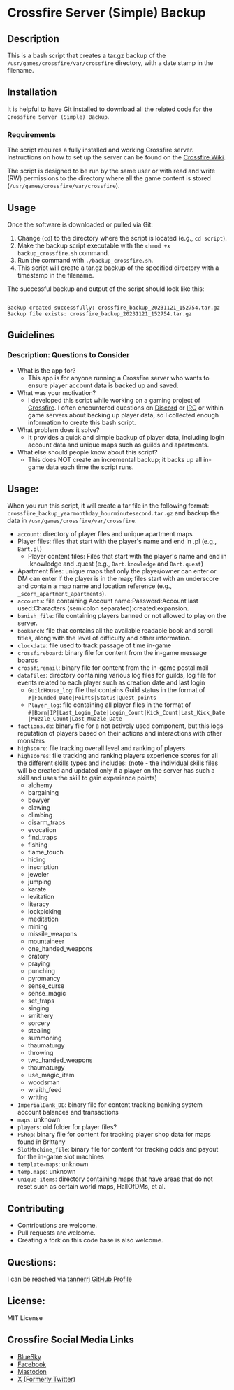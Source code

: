 # Crossfire Server (Simple) Backup

## Description

This is a bash script that creates a tar.gz backup of the `/usr/games/crossfire/var/crossfire` directory, with a date stamp in the filename.

## Installation

It is helpful to have Git installed to download all the related code for the `Crossfire Server (Simple) Backup`.

### Requirements

The script requires a fully installed and working Crossfire server. Instructions on how to set up the server can be found on the [Crossfire Wiki](http://wiki.cross-fire.org/dokuwiki/doku.php/server:server_compiling).

The script is designed to be run by the same user or with read and write (RW) permissions to the directory where all the game content is stored (`/usr/games/crossfire/var/crossfire`).

## Usage

Once the software is downloaded or pulled via Git:

 1. Change (`cd`) to the directory where the script is located (e.g., `cd script`).
 2. Make the backup script executable with the `chmod +x backup_crossfire.sh` command.
 3. Run the command with `./backup_crossfire.sh`.
 4. This script will create a tar.gz backup of the specified directory with a timestamp in the filename.

The successful backup and output of the script should look like this:

```

Backup created successfully: crossfire_backup_20231121_152754.tar.gz
Backup file exists: crossfire_backup_20231121_152754.tar.gz

```

## Guidelines

### Description: Questions to Consider

 * What is the app for?
   * This app is for anyone running a Crossfire server who wants to ensure player account data is backed up and saved.
 * What was your motivation?
   * I developed this script while working on a gaming project of [Crossfire](https://sourceforge.net/projects/crossfire/). I often encountered questions on [Discord](https://crossfire.real-time.com/discord/) or [IRC](https://crossfire.real-time.com/irc/) or within game servers about backing up player data, so I collected enough information to create this bash script.
 * What problem does it solve?
   * It provides a quick and simple backup of player data, including login account data and unique maps such as guilds and apartments.
 * What else should people know about this script?
   * This does NOT create an incremental backup; it backs up all in-game data each time the script runs.

## Usage:

When you run this script, it will create a tar file in the following format: `crossfire_backup_yearmonthday_hourminutesecond.tar.gz` and backup the data in `/usr/games/crossfire/var/crossfire`.

 * `account`: directory of player files and unique apartment maps
  * Player files: files that start with the player's name and end in .pl (e.g., `Bart.pl`)
    * Player content files: Files that start with the player's name and end in .knowledge and .quest (e.g., `Bart.knowledge` and `Bart.quest`)
  * Apartment files: unique maps that only the player/owner can enter or DM can enter if the player is in the map; files start with an underscore and contain a map name and location reference (e.g., `_scorn_apartment_apartments`).
 * `accounts`: file containing Account name:Password:Account last used:Characters (semicolon separated):created:expansion.
 * `banish_file`: file containing players banned or not allowed to play on the server.
 * `bookarch`: file that contains all the available readable book and scroll titles, along with the level of difficulty and other information.
 * `clockdata`: file used to track passage of time in-game
 * `crossfireboard`: binary file for content from the in-game message boards
 * `crossfiremail`: binary file for content from the in-game postal mail
 * `datafiles`: directory containing various log files for guilds, log file for events related to each player such as creation date and last login
     * `GuildHouse_log`: file that contains Guild status in the format of `#|Founded_Date|Points|Status|Quest_points`
     * `Player_log`: file containing all player files in the format of `#|Born|IP|Last_Login_Date|Login_Count|Kick_Count|Last_Kick_Date|Muzzle_Count|Last_Muzzle_Date`
 * `factions.db`: binary file for a not actively used component, but this logs reputation of players based on their actions and interactions with other monsters
 * `highscore`: file tracking overall level and ranking of players
 * `highscores`: file tracking and ranking players experience scores for all the different skills types and includes: (note - the individual skills files will be created and updated only if a player on the server has such a skill and uses the skill to gain experience points)
     * alchemy
     * bargaining
     * bowyer
     * clawing
     * climbing
     * disarm_traps
     * evocation
     * find_traps
     * fishing
     * flame_touch
     * hiding
     * inscription
     * jeweler
     * jumping
     * karate
     * levitation
     * literacy
     * lockpicking
     * meditation
     * mining
     * missile_weapons
     * mountaineer
     * one_handed_weapons
     * oratory
     * praying
     * punching
     * pyromancy
     * sense_curse
     * sense_magic
     * set_traps
     * singing
     * smithery
     * sorcery
     * stealing
     * summoning
     * thaumaturgy
     * throwing
     * two_handed_weapons
     * thaumaturgy
     * use_magic_item
     * woodsman
     * wraith_feed
     * writing
 * `ImperialBank_DB`: binary file for content tracking banking system account balances and transactions
 * `maps`: unknown
 * `players`: old folder for player files?
 * `PShop`: binary file for content for tracking player shop data for maps found in Brittany
 * `SlotMachine_file`: binary file for content for tracking odds and payout for the in-game slot machines
 * `template-maps`: unknown
 * `temp.maps`: unknown
 * `unique-items`: directory containing maps that have areas that do not reset such as certain world maps, HallOfDMs, et al.


## Contributing

 * Contributions are welcome.
 * Pull requests are welcome.
 * Creating a fork on this code base is also welcome.

## Questions:

I can be reached via [tannerrj GitHub Profile](https://github.com/tannerrj)

## License:

MIT License

## Crossfire Social Media Links

 * [BlueSky](https://bsky.app/profile/crossfireproject.bsky.social)
 * [Facebook](https://www.facebook.com/crossfireproject/)
 * [Mastodon](https://mastodon.social/@crossfiremrpg)
 * [X (Formerly Twitter)](https://twitter.com/crossfiremrpg/)